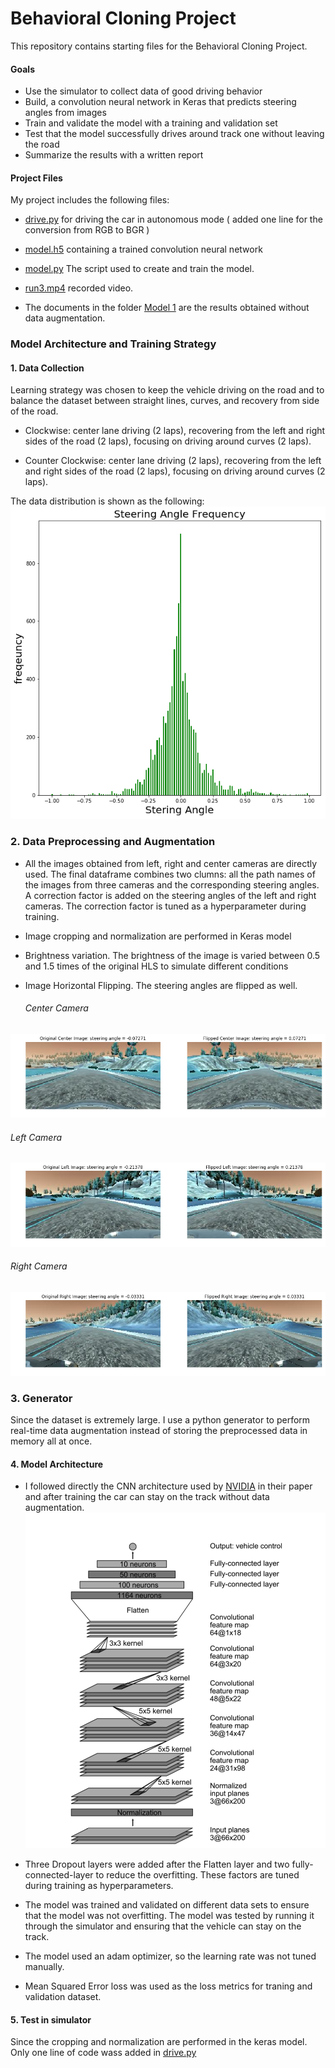 # Behavioral Cloning Project

This repository contains starting files for the Behavioral Cloning Project.




####  Goals

* Use the simulator to collect data of good driving behavior
* Build, a convolution neural network in Keras that predicts steering angles from images
* Train and validate the model with a training and validation set
* Test that the model successfully drives around track one without leaving the road
* Summarize the results with a written report




####  Project Files

My project includes the following files:

* [drive.py](https://github.com/chaidamu519/Udacity_SDC_NanoDegree_Term1_Project3/blob/master/drive.py) for driving the car in autonomous mode ( added one line for the conversion from RGB to BGR )

* [model.h5](https://github.com/chaidamu519/Udacity_SDC_NanoDegree_Term1_Project3/blob/master/model.h5) containing a trained convolution neural network 

* [model.py](https://github.com/chaidamu519/Udacity_SDC_NanoDegree_Term1_Project3/blob/master/model.py) The script used to create and train the model.

* [run3.mp4](https://github.com/chaidamu519/Udacity_SDC_NanoDegree_Term1_Project3/blob/master/run3.mp4) recorded video.

* The documents in the folder [Model 1](https://github.com/chaidamu519/Udacity_SDC_NanoDegree_Term1_Project3/tree/master/Model%201) are the results obtained without data augmentation.





### Model Architecture and Training Strategy

#### 1. Data Collection

Learning strategy was chosen to keep the vehicle driving on the road and to balance the dataset between straight lines, curves, and recovery from side of the road.

* Clockwise: center lane driving (2 laps), recovering from the left and right sides of the road (2 laps), focusing on driving  around curves (2 laps).

* Counter Clockwise: center lane driving (2 laps), recovering from the left and right sides of the road (2 laps), focusing on driving  around curves (2 laps).

The data distribution is shown as the following:
![alt text](https://github.com/chaidamu519/Udacity_SDC_NanoDegree_Term1_Project3/blob/master/Model%201/distribution.png)


### 2. Data Preprocessing and Augmentation

* All the images obtained from left, right and center cameras are directly used. The final dataframe combines two clumns: all the path names of the images from three cameras and the corresponding steering angles. A correction factor is added on the steering angles of the left and right cameras. The correction factor is tuned as a hyperparameter during training.

* Image cropping and normalization are performed in Keras model

* Brightness variation.
    The brightness of the image is varied between 0.5 and 1.5 times of the original HLS to simulate different conditions

* Image Horizontal Flipping. The steering angles are flipped as well.
   ###### Center Camera
![alt text](https://github.com/chaidamu519/Udacity_SDC_NanoDegree_Term1_Project3/blob/master/Image/Center_Flip_2.png)

   ###### Left Camera
![alt text](https://github.com/chaidamu519/Udacity_SDC_NanoDegree_Term1_Project3/blob/master/Image/Left_Flip_1.png)

   ###### Right Camera
![alt text](https://github.com/chaidamu519/Udacity_SDC_NanoDegree_Term1_Project3/blob/master/Image/Right_Flip_2.png)


### 3. Generator

Since the dataset is extremely large. I use a python generator to perform real-time data augmentation instead of storing the preprocessed data in memory all at once.

#### 4. Model Architecture

* I followed directly the CNN architecture used by [NVIDIA](https://arxiv.org/pdf/1604.07316.pdf) in their paper and after training the car can stay on the track without data augmentation. 
![alt text](https://github.com/chaidamu519/Udacity_SDC_NanoDegree_Term1_Project3/blob/master/Model%201/Screen%20Shot%202018-07-22%20at%205.11.23%20PM.png)

* Three Dropout layers were added after the Flatten layer and two fully-connected-layer to reduce the overfitting. These factors are tuned during training as hyperparameters.

* The model was trained and validated on different data sets to ensure that the model was not overfitting. The model was tested by running it through the simulator and ensuring that the vehicle can stay on the track.

* The model used an adam optimizer, so the learning rate was not tuned manually.

* Mean Squared Error loss was used as the loss metrics for traning and validation dataset.

#### 5. Test in simulator

Since the cropping and normalization are performed in the keras model. Only one line of code wass added in [drive.py](https://github.com/chaidamu519/Udacity_SDC_NanoDegree_Term1_Project3/blob/master/drive.py)

